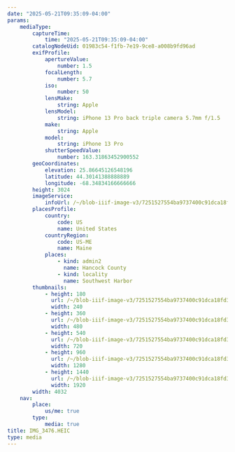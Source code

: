 ```yaml
---
date: "2025-05-21T09:35:09-04:00"
params:
    mediaType:
        captureTime:
            time: "2025-05-21T09:35:09-04:00"
        catalogNodeUid: 01983c54-f1fb-7e19-9ce8-a008b9fd96ad
        exifProfile:
            apertureValue:
                number: 1.5
            focalLength:
                number: 5.7
            iso:
                number: 50
            lensMake:
                string: Apple
            lensModel:
                string: iPhone 13 Pro back triple camera 5.7mm f/1.5
            make:
                string: Apple
            model:
                string: iPhone 13 Pro
            shutterSpeedValue:
                number: 163.31863452900552
        geoCoordinates:
            elevation: 25.86645126548196
            latitude: 44.30141388888889
            longitude: -68.34834166666666
        height: 3024
        imageService:
            infoUrl: /~/blob-iiif-image-v3/7251527554ba9737400c91dca18fd3f6430389f6450093f8ee6d04528b0a8ec2/info.json
        placesProfile:
            country:
                code: US
                name: United States
            countryRegion:
                code: US-ME
                name: Maine
            places:
                - kind: admin2
                  name: Hancock County
                - kind: locality
                  name: Southwest Harbor
        thumbnails:
            - height: 180
              url: /~/blob-iiif-image-v3/7251527554ba9737400c91dca18fd3f6430389f6450093f8ee6d04528b0a8ec2/full/240%2C180/0/default.jpg
              width: 240
            - height: 360
              url: /~/blob-iiif-image-v3/7251527554ba9737400c91dca18fd3f6430389f6450093f8ee6d04528b0a8ec2/full/480%2C360/0/default.jpg
              width: 480
            - height: 540
              url: /~/blob-iiif-image-v3/7251527554ba9737400c91dca18fd3f6430389f6450093f8ee6d04528b0a8ec2/full/720%2C540/0/default.jpg
              width: 720
            - height: 960
              url: /~/blob-iiif-image-v3/7251527554ba9737400c91dca18fd3f6430389f6450093f8ee6d04528b0a8ec2/full/1280%2C960/0/default.jpg
              width: 1280
            - height: 1440
              url: /~/blob-iiif-image-v3/7251527554ba9737400c91dca18fd3f6430389f6450093f8ee6d04528b0a8ec2/full/1920%2C1440/0/default.jpg
              width: 1920
        width: 4032
    nav:
        place:
            us/me: true
        type:
            media: true
title: IMG_3476.HEIC
type: media
---
```

